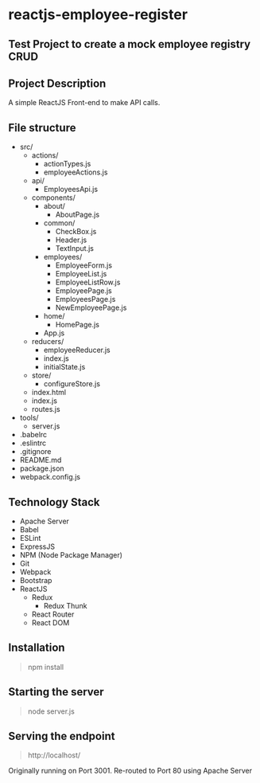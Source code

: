 # reactjs-employee-register
Test Project to create a mock employee registry CRUD
---

Project Description
---
A simple ReactJS Front-end to make API calls. 


File structure
---
* src/
  * actions/
    * actionTypes.js
    * employeeActions.js
  * api/
    * EmployeesApi.js
  * components/
    * about/
      * AboutPage.js
    * common/
      * CheckBox.js
      * Header.js
      * TextInput.js
    * employees/
      * EmployeeForm.js
      * EmployeeList.js
      * EmployeeListRow.js
      * EmployeePage.js
      * EmployeesPage.js
      * NewEmployeePage.js
    * home/
      * HomePage.js
    * App.js
  * reducers/
    * employeeReducer.js
    * index.js
    * initialState.js
  * store/
    * configureStore.js
  * index.html
  * index.js
  * routes.js
* tools/
  * server.js
* .babelrc
* .eslintrc
* .gitignore
* README.md
* package.json
* webpack.config.js

Technology Stack
---
* Apache Server
* Babel
* ESLint
* ExpressJS
* NPM (Node Package Manager)
* Git
* Webpack
* Bootstrap
* ReactJS
  * Redux
    * Redux Thunk
  * React Router
  * React DOM


Installation
---
> npm install


Starting the server
---
> node server.js


Serving the endpoint
---
> http://localhost/

Originally running on Port 3001. Re-routed to Port 80 using Apache Server <VirtualHost>



